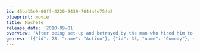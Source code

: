 ```yaml
---
id: 45ba15e9-00ff-4220-9439-7044a4e754e2
blueprint: movie
title: Machete
release_date: '2010-09-01'
overview: 'After being set-up and betrayed by the man who hired him to assassinate a Texas Senator, an ex-Federale launches a brutal rampage of revenge against his former boss.'
genres: '[{"id": 28, "name": "Action"}, {"id": 35, "name": "Comedy"}, {"id": 53, "name": "Thriller"}]'
---
```

